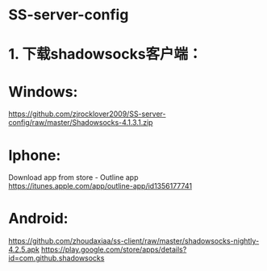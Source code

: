 # SS-server-config
# 1.	下载shadowsocks客户端：
# Windows:
https://github.com/zjrocklover2009/SS-server-config/raw/master/Shadowsocks-4.1.3.1.zip
# Iphone:
Download app from store - Outline app
https://itunes.apple.com/app/outline-app/id1356177741
# Android:
https://github.com/zhoudaxiaa/ss-client/raw/master/shadowsocks-nightly-4.2.5.apk
https://play.google.com/store/apps/details?id=com.github.shadowsocks
